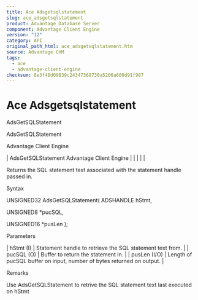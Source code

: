 ```yaml
---
title: Ace Adsgetsqlstatement
slug: ace_adsgetsqlstatement
product: Advantage Database Server
component: Advantage Client Engine
version: "12"
category: API
original_path_html: ace_adsgetsqlstatement.htm
source: Advantage CHM
tags:
  - ace
  - advantage-client-engine
checksum: 8e3f48d09839c24347369730a5206a600d91f987
---
```


# Ace Adsgetsqlstatement

AdsGetSQLStatement

AdsGetSQLStatement

Advantage Client Engine

| AdsGetSQLStatement  Advantage Client Engine |  |  |  |  |

Returns the SQL statement text associated with the statement handle passed in.

Syntax

UNSIGNED32 AdsGetSQLStatement( ADSHANDLE hStmt,

UNSIGNED8 \*pucSQL,

UNSIGNED16 \*pusLen );

Parameters

| hStmt (I) | Statement handle to retrieve the SQL statement text from. |
| pucSQL (O) | Buffer to return the statement in. |
| pusLen (I/O) | Length of pucSQL buffer on input, number of bytes returned on output. |

Remarks

Use AdsGetSQLStatement to retrive the SQL statement text last executed on hStmt
